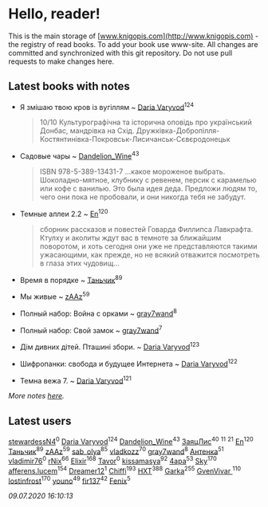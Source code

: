 # Hello, reader!
This is the main storage of [www.knigopis.com](http://www.knigopis.com) - the registry of read books.
To add your book use www-site. All changes are committed and synchronized with this git repository.
Do not use pull requests to make changes here.


## Latest books with notes
* Я змішаю твою кров із вугіллям ~ [Daria Varyvod](users/829/829893410524253-facebook)<sup>124</sup>
    > 10/10 Культурографічна та історична оповідь про український Донбас, мандрівка на Схід. Дружківка-Добропілля-Костянтинівка-Покровськ-Лисичанськ-Сєвєродонецьк

* Садовые чары ~ [Dandelion_Wine](users/586/58602788-vkontakte)<sup>43</sup>
    > ISBN 978-5-389-13431-7
    > ...какое мороженое выбрать. Шоколадно-мятное, клубнику с ревенем, персик с карамелью или кофе с ванилью. Это была идея деда. Предложи людям то, чего они пока не пробовали, и они никогда тебя не забудут.

* Темные аллеи 2.2 ~ [En](users/333/333646551-vkontakte)<sup>120</sup>
    > сборник рассказов и повестей Говарда Филлипса Лавкрафта. Ктулху и аколиты ждут вас в темноте за ближайшим поворотом, и хоть сегодня они уже не представляются такими ужасающими, как прежде, но не всякий отважится посмотреть в глаза этих чудовищ...

* Время в порядке ~ [Таньчик](users/209/2096581563762610-facebook)<sup>89</sup>

* Мы живые ~ [zAAz](users/202/202248233-vkontakte)<sup>59</sup>

* Полный набор: Война с орками ~ [gray7wand](users/110/110080946273609412257-google)<sup>8</sup>

* Полный набор: Свой замок ~ [gray7wand](users/110/110080946273609412257-google)<sup>7</sup>

* Дім дивних дітей. Пташині збори. ~ [Daria Varyvod](users/829/829893410524253-facebook)<sup>123</sup>

* Шифропанки: свобода и будущее Интернета ~ [Daria Varyvod](users/829/829893410524253-facebook)<sup>122</sup>

* Темна вежа 7. ~ [Daria Varyvod](users/829/829893410524253-facebook)<sup>121</sup>


_More notes [here](latest_books_with_notes.md)._


## Latest users
[stewardessN4](users/108/108304368373474603096-google)<sup>0</sup> 
[Daria Varyvod](users/829/829893410524253-facebook)<sup>124</sup> 
[Dandelion_Wine](users/586/58602788-vkontakte)<sup>43</sup> 
[ЗаяцЛис](users/112/112388384595246311466-google)<sup>40</sup> 
[](users/104/104731829794763834502-google)<sup>11</sup> 
[](users/153/1537586159620888-facebook)<sup>21</sup> 
[En](users/333/333646551-vkontakte)<sup>120</sup> 
[Таньчик](users/209/2096581563762610-facebook)<sup>89</sup> 
[zAAz](users/202/202248233-vkontakte)<sup>59</sup> 
[sab_olya](users/139/139338401-vkontakte)<sup>85</sup> 
[vladkozz](users/572/57239276-vkontakte)<sup>70</sup> 
[gray7wand](users/110/110080946273609412257-google)<sup>8</sup> 
[Антенка](users/118/118158645037334943900-google)<sup>51</sup> 
[vladimir76](users/831/831845204288-odnoklassniki)<sup>0</sup> 
[rNix](users/227/22742452-yandex)<sup>66</sup> 
[Elixir](users/115/115826717712507836033-google)<sup>168</sup> 
[Tavor](users/107/107548900280182613163-google)<sup>0</sup> 
[kissamasya](users/684/68439978-vkontakte)<sup>92</sup> 
[4apa](users/117/117392596378069249667-google)<sup>53</sup> 
[Sky](users/118/118049897850017649660-google)<sup>170</sup> 
[afferens.lucem](users/196/196071655-vkontakte)<sup>154</sup> 
[Dreamer12](users/103/103531377167120997573-google)<sup>1</sup> 
[Chiffi](users/105/105831994080785626680-google)<sup>193</sup> 
[HXT](users/100/100002563462782-facebook)<sup>388</sup> 
[Garka](users/115/115753719718250012620-google)<sup>255</sup> 
[GvenVivar ](users/158/158266434925901-facebook)<sup>110</sup> 
[lostinfrost](users/217/217891524-vkontakte)<sup>170</sup> 
[youno](users/302/302928912-vkontakte)<sup>49</sup> 
[fir137](users/176/176805114-yandex)<sup>42</sup> 
[Fenix](users/111/111367585493471720963-google)<sup>5</sup> 


_09.07.2020 16:10:13_
